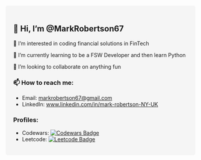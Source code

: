 <div style="background-color: #f5f5f5; padding: 20px; border-radius: 5px;">
    <h2>👋 Hi, I’m @MarkRobertson67</h2>
    <p>👀 I’m interested in coding financial solutions in FinTech</p>
    <p>🌱 I’m currently learning to be a FSW Developer and then learn Python</p>
    <p>💞️ I’m looking to collaborate on anything fun</p>
    <h3>📫 How to reach me:</h3>
    <ul>
        <li>Email: <a href="mailto:markrobertson67@gmail.com">markrobertson67@gmail.com</a></li>
        <li>LinkedIn: <a href="https://www.linkedin.com/in/mark-robertson-NY-UK">www.linkedin.com/in/mark-robertson-NY-UK</a></li>
    </ul>
    <h3>Profiles:</h3>
    <ul>
        <li>Codewars: <a href="https://www.codewars.com/users/Goldsuccess167"><img src="https://www.codewars.com/users/Goldsuccess167/badges/large" alt="Codewars Badge"></a></li>
        <li>Leetcode: <a href="https://leetcode.com/Goldsuccess167/"><img src="https://assets.leetcode.com/static_assets/public/webpack_bundles/images/logo-dark.e99485d9b.svg" alt="Leetcode Badge"></a></li>
    </ul>
</div>

<!---
MarkRobertson67/MarkRobertson67 is a ✨ special ✨ repository because its `README.md` (this file) appears on your GitHub profile.
You can click the Preview link to take a look at your changes.
--->

